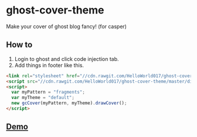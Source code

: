 # ghost-cover-theme
Make your cover of ghost blog fancy! (for casper)

## How to
1. Login to ghost and click code injection tab.  
2. Add things in footer like this.
```html
<link rel="stylesheet" href="//cdn.rawgit.com/HelloWorld017/ghost-cover-theme/master/dist/ghost-cover.bundle.css">
<script src="//cdn.rawgit.com/HelloWorld017/ghost-cover-theme/master/dist/ghost-cover.bundle.js"></script>
<script>
  var myPattern = "fragments";
  var myTheme = "default";
  new gcCover(myPattern, myTheme).drawCover();
</script>
```

## [Demo](https://organic.murye.io)
